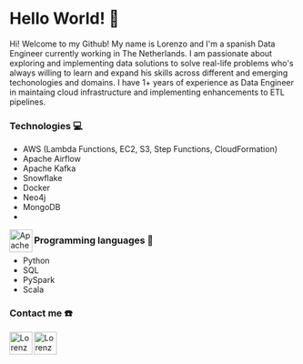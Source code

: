 # Hello World! 👋

Hi! Welcome to my Github! My name is Lorenzo and I'm a spanish Data Engineer currently working in The Netherlands. I am passionate about exploring and implementing data solutions to solve real-life problems who's always willing to learn and expand his skills across different and emerging techonologies and domains. I have 1+ years of experience as Data Engineer in maintaing cloud infrastructure and implementing enhancements to ETL pipelines. 

### Technologies 💻

- AWS (Lambda Functions, EC2, S3, Step Functions, CloudFormation)
- Apache Airflow
- Apache Kafka
- Snowflake
- Docker
- Neo4j
- MongoDB
- 
<a>
  <img align="left" alt="Apache Airflow" width="40px" src="https://icon.icepanel.io/Technology/svg/Apache-Airflow.svg" />
</a>

### Programming languages 🐍

- Python
- SQL
- PySpark
- Scala

  
### Contact me ☎️

<a href="https://linkedin.com/in/lorenzoborreguero">
  <img align="left" alt="Lorenzo's Linkdein" width="40px" src="https://raw.githubusercontent.com/gauravghongde/social-icons/9d939e1c5b7ea4a24ac39c3e4631970c0aa1b920/SVG/Color/LinkedIN.svg" />
</a>

<a href="mailto:borreguerolorenzo@gmail.com">
  <img align="left" alt="Lorenzo's mail" width="40px" src="https://raw.githubusercontent.com/gauravghongde/social-icons/9d939e1c5b7ea4a24ac39c3e4631970c0aa1b920/SVG/Color/Gmail.svg" />
</a>
